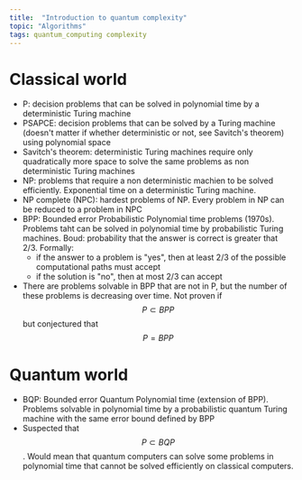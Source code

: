 ```yaml
---
title:  "Introduction to quantum complexity"
topic: "Algorithms"
tags: quantum_computing complexity
---
```


# Classical world
* P: decision problems that can be solved in polynomial time by a deterministic Turing machine
* PSAPCE: decision problems that can be solved by a Turing machine (doesn't matter if whether deterministic or not, see Savitch's theorem) using polynomial space
* Savitch's theorem: deterministic Turing machines require only quadratically more space to solve the same problems as non deterministic Turing machines
* NP: problems that require a non deterministic machien to be solved efficiently. Exponential time on a deterministic Turing machine.
* NP complete (NPC): hardest problems of NP. Every problem in NP can be reduced to a problem in NPC
* BPP: Bounded error Probabilistic Polynomial time problems (1970s). Problems taht can be solved in polynomial time by probabilistic Turing machines. Boud: probability that the answer is correct is greater that 2/3. Formally:
  - if the answer to a problem is "yes", then at least 2/3 of the possible computational paths must accept
  - if the solution is "no", then at most 2/3 can accept
* There are problems solvable in BPP that are not in P, but the number of these problems is decreasing over time. Not proven if $$P \subset BPP$$ but conjectured that $$P=BPP$$


# Quantum world
* BQP: Bounded error Quantum Polynomial time (extension of BPP). Problems solvable in polynomial time by a probabilistic quantum Turing machine with the same error bound defined by BPP
* Suspected that $$P \subset BQP$$. Would mean that quantum computers can solve some problems in polynomial time that cannot be solved efficiently on classical computers.
